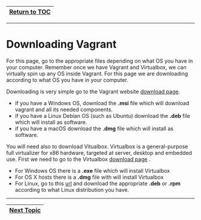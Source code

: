 |[Return to TOC](00-Table-of-Contents.md)|
|---|

---

# Downloading Vagrant

For this page, go to the appropriate files depending on what OS you have in
your computer. Remember once we have Vagrant and Virtualbox, we can virtually
spin up any OS inside Vagrant. For this page we are downloading according to
what OS you have in your computer.

Downloading is very simple go to the Vagrant website [download page](https://www.vagrantup.com/downloads.html).

* if you have a Windows OS, download the **.msi** file which will download vagrant and all its needed
components.
* if you have a Linux Debian OS (such as Ubuntu) download the **.deb** file which will install as software.
* if you have a macOS download the **.dmg** file which will install as software.

You will need also to download Vitualbox. Virtualbox is a general-purpose full 
virtualizer for x86 hardware, targeted at server, desktop and embedded use. First
we need to go to the Virtualbox [download page](https://www.virtualbox.org/wiki/Downloads) .

* For Windows OS there is a **.exe** file which will install Virtualbox
* For OS X hosts there is a **.dmg** file with will install Virtualbox
* For Linux, go to this [url](https://www.virtualbox.org/wiki/Linux_Downloads)
and download the appropriate **.deb** or **.rpm** according to what Linux distribution you have.


---

|[Next Topic](03_spinning_up_vagrant.md)|
|---|
